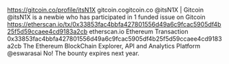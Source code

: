 https://gitcoin.co/profile/itsN1X
gitcoin.cogitcoin.co
@itsN1X | Gitcoin
@itsN1X is a newbie who has participated in 1 funded issue on Gitcoin
https://etherscan.io/tx/0x33853fac4bbfa427801556d49a6c9fcac5905df4b25f5d59ccaee4cd9183a2cb
etherscan.io
Ethereum Transaction 0x33853fac4bbfa427801556d49a6c9fcac5905df4b25f5d59ccaee4cd9183a2cb
The Ethereum BlockChain Explorer, API and Analytics Platform
@eswarasai No! The bounty expires next year.
